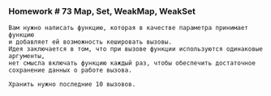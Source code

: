 ### Homework # 73 Map, Set, WeakMap, WeakSet
    Вам нужно написать функцию, которая в качестве параметра принимает функцию
    и добавляет ей возможность кешировать вызовы. 
    Идея заключается в том, что при вызове функции используются одинаковые аргументы,
    нет смысла включать функцию каждый раз, чтобы обеспечить достаточное сохранение данных о работе вызова.

    Хранить нужно последние 10 вызовов.